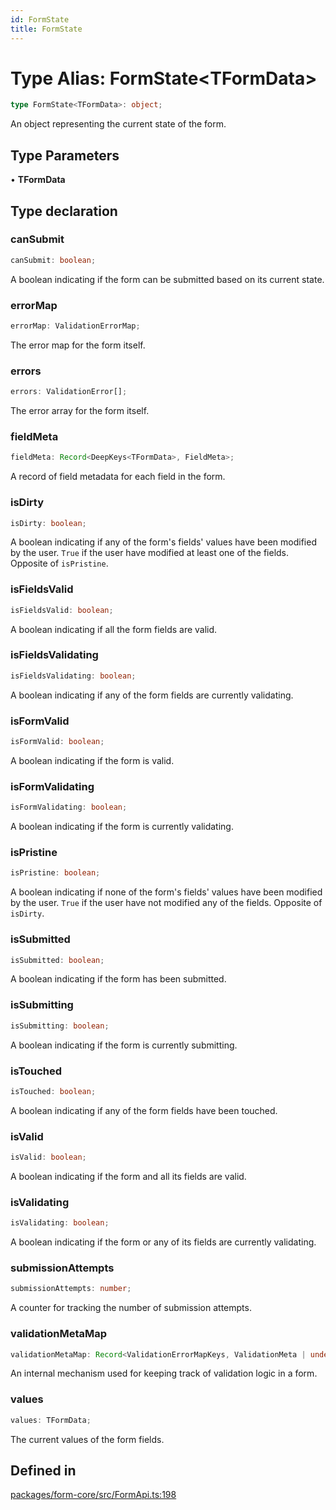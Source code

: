 ```yaml
---
id: FormState
title: FormState
---
```


# Type Alias: FormState\<TFormData\>

```ts
type FormState<TFormData>: object;
```

An object representing the current state of the form.

## Type Parameters

• **TFormData**

## Type declaration

### canSubmit

```ts
canSubmit: boolean;
```

A boolean indicating if the form can be submitted based on its current state.

### errorMap

```ts
errorMap: ValidationErrorMap;
```

The error map for the form itself.

### errors

```ts
errors: ValidationError[];
```

The error array for the form itself.

### fieldMeta

```ts
fieldMeta: Record<DeepKeys<TFormData>, FieldMeta>;
```

A record of field metadata for each field in the form.

### isDirty

```ts
isDirty: boolean;
```

A boolean indicating if any of the form's fields' values have been modified by the user. `True` if the user have modified at least one of the fields. Opposite of `isPristine`.

### isFieldsValid

```ts
isFieldsValid: boolean;
```

A boolean indicating if all the form fields are valid.

### isFieldsValidating

```ts
isFieldsValidating: boolean;
```

A boolean indicating if any of the form fields are currently validating.

### isFormValid

```ts
isFormValid: boolean;
```

A boolean indicating if the form is valid.

### isFormValidating

```ts
isFormValidating: boolean;
```

A boolean indicating if the form is currently validating.

### isPristine

```ts
isPristine: boolean;
```

A boolean indicating if none of the form's fields' values have been modified by the user. `True` if the user have not modified any of the fields. Opposite of `isDirty`.

### isSubmitted

```ts
isSubmitted: boolean;
```

A boolean indicating if the form has been submitted.

### isSubmitting

```ts
isSubmitting: boolean;
```

A boolean indicating if the form is currently submitting.

### isTouched

```ts
isTouched: boolean;
```

A boolean indicating if any of the form fields have been touched.

### isValid

```ts
isValid: boolean;
```

A boolean indicating if the form and all its fields are valid.

### isValidating

```ts
isValidating: boolean;
```

A boolean indicating if the form or any of its fields are currently validating.

### submissionAttempts

```ts
submissionAttempts: number;
```

A counter for tracking the number of submission attempts.

### validationMetaMap

```ts
validationMetaMap: Record<ValidationErrorMapKeys, ValidationMeta | undefined>;
```

An internal mechanism used for keeping track of validation logic in a form.

### values

```ts
values: TFormData;
```

The current values of the form fields.

## Defined in

[packages/form-core/src/FormApi.ts:198](https://github.com/TanStack/form/blob/bde3b1cb3de955b47034f0bfaa43dec13c67999a/packages/form-core/src/FormApi.ts#L198)
